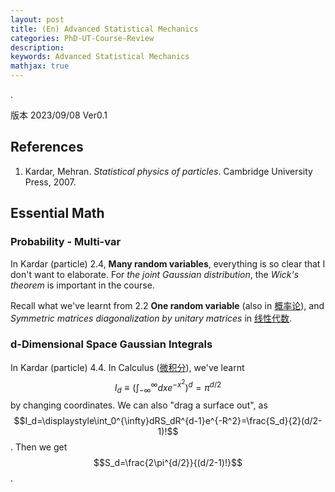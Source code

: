 ```yaml
---
layout: post
title: (En) Advanced Statistical Mechanics
categories: PhD-UT-Course-Review
description: 
keywords: Advanced Statistical Mechanics
mathjax: true
---
```


.

版本 2023/09/08 Ver0.1

## References

1. Kardar, Mehran. *Statistical physics of particles*. Cambridge University Press, 2007.

## Essential Math

### Probability - Multi-var

In Kardar (particle) 2.4, **Many random variables**, everything is so clear that I don't want to elaborate. For *the joint Gaussian distribution*, the *Wick's theorem* is important in the course.

Recall what we've learnt from 2.2 **One random variable** (also in [概率论](https://shi200005.github.io/2021/10/02/Probability/)), and *Symmetric matrices diagonalization by unitary matrices* in [线性代数](https://shi200005.github.io/2021/09/30/Linear-Algebra/).

### d-Dimensional Space Gaussian Integrals

In Kardar (particle) 4.4. In Calculus ([微积分](https://shi200005.github.io/2021/09/30/Calculus/)), we've learnt $$I_d≡(\displaystyle\int_{-\infty}^{\infty}dxe^{-x^2})^d=\pi^{d/2}$$ by changing coordinates. We can also "drag a surface out", as $$I_d=\displaystyle\int_0^{\infty}dRS_dR^{d-1}e^{-R^2}=\frac{S_d}{2}(d/2-1)!$$. Then we get $$S_d=\frac{2\pi^{d/2}}{(d/2-1)!}$$.